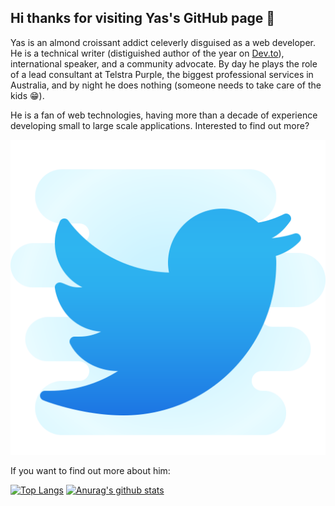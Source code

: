 ## Hi thanks for visiting Yas's GitHub page 👋

Yas is an almond croissant addict celeverly disguised as a web developer. He is a technical writer (distiguished author of the year on [Dev.to](https://dev.to/yashints)), international speaker, and a community advocate. By day he plays the role of a lead consultant at Telstra Purple, the biggest professional services in Australia, and by night he does nothing (someone needs to take care of the kids 😁).

He is a fan of web technologies, having more than a decade of experience developing small to large scale applications. Interested to find out more?

<a href="https://twitter.com/yashints" target="_blank">
  <img src="./assets/icons8-twitter.svg" alt="Twitter"/>
</a>

If you want to find out more about him:



[![Top Langs](https://github-readme-stats.vercel.app/api/top-langs/?username=yashints&theme=tokyonight)](https://github.com/yashints/github-readme-stats)
[![Anurag's github stats](https://github-readme-stats.vercel.app/api?username=yashints&show_icons=true&theme=tokyonight)](https://github.com/yashints/github-readme-stats)
